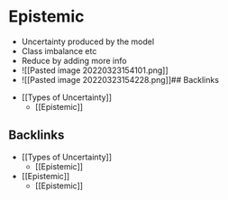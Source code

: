 # Epistemic
- Uncertainty produced by the model 
- Class imbalance etc
- Reduce by adding more info
- ![[Pasted image 20220323154101.png]]
- ![[Pasted image 20220323154228.png]]## Backlinks
* [[Types of Uncertainty]]
	* [[Epistemic]]

## Backlinks
* [[Types of Uncertainty]]
	* [[Epistemic]]
* [[Epistemic]]
	* [[Epistemic]]

